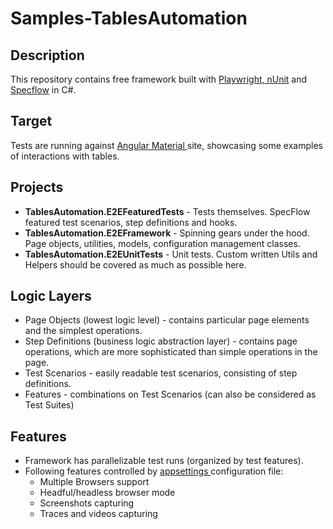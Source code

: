 # Samples-TablesAutomation
## Description
This repository contains free framework built with <a href="https://playwright.dev/dotnet/">Playwright</span>, <a href="https://docs.nunit.org/">nUnit</a> and <a href="https://specflow.org/">Specflow</a> in C#. 

## Target
Tests are running against <a href = "https://material.angular.io/"> Angular Material </a> site, showcasing some examples of interactions with tables.

## Projects
- <b>TablesAutomation.E2EFeaturedTests</b> - Tests themselves. SpecFlow featured test scenarios, step definitions and hooks.
- <b>TablesAutomation.E2EFramework</b> - Spinning gears under the hood. Page objects, utilities, models, configuration management classes.
- <b>TablesAutomation.E2EUnitTests</b> - Unit tests. Custom written Utils and Helpers should be covered as much as possible here.

## Logic Layers
- Page Objects (lowest logic level) - contains particular page elements and the simplest operations.
- Step Definitions (business logic abstraction layer) - contains page operations, which are more sophisticated than simple operations in the page.
- Test Scenarios - easily readable test scenarios, consisting of step definitions.
- Features - combinations on Test Scenarios (can also be considered as Test Suites)

## Features
- Framework has parallelizable test runs (organized by test features).
- Following features controlled by <a href = "https://github.com/Racoonas/Samples-TablesAutomation/blob/main/TablesAutomation.E2E.FeaturedTests/appsettings.json">appsettings </a> configuration file:
  - Multiple Browsers support
  - Headful/headless browser mode
  - Screenshots capturing
  - Traces and videos capturing
